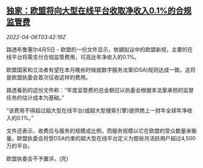 <!--1649217663000-->
[独家：欧盟将向大型在线平台收取净收入0.1%的合规监管费](https://cn.reuters.com/article/eu-online-firms-fee-0406-idCNKCS2LY087)
------

<div><i>2022-04-06T03:42:19Z</i></div><p>路透布鲁塞尔4月5日 - 欧盟的一份文件显示，依据拟议中的欧盟新规，主要的在线平台将需支付合规监管费用，可高达年净收入的0.1%。</p><p>欧盟国家和立法者有望在本月晚些时候就数字服务法案(DSA)规则达成一致。这将是欧盟执委会首次征收这样的费用。</p><p>路透看到的这份文件称：“年度监管费的总金额应以执委会根据本法案承担的监督任务的估计成本为基础。”</p><p>“该费用不得超过超大型在线平台(或超大型搜索引擎)提供商上一财年全球年净收入的0.1%。”</p><p>文件还表示，收费应与服务的规模成比例，而服务规模以它在欧盟的受众数量来衡量。欧盟执委会将受DSA约束的超大型在线平台定义为那些月活跃用户超过4,500万的平台。</p><p>欧盟执委会不予置评。(完)</p>
